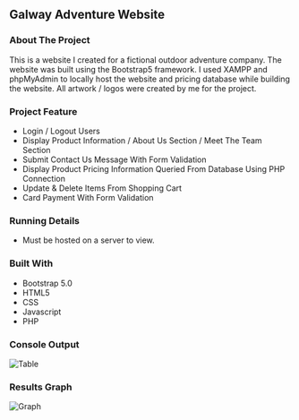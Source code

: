 ## Galway Adventure Website

### **About The Project**
This is a website I created for a fictional outdoor adventure company. The website was built using the Bootstrap5 framework. I used XAMPP and phpMyAdmin to locally host the website and pricing database while building the website. All artwork / logos were created by me for the project.

### **Project Feature**
- Login / Logout Users
- Display Product Information / About Us Section / Meet The Team Section
- Submit Contact Us Message With Form Validation
- Display Product Pricing Information Queried From Database Using PHP Connection
- Update & Delete Items From Shopping Cart
- Card Payment With Form Validation

### **Running Details**
- Must be hosted on a server to view. 

### **Built With**
- Bootstrap 5.0
- HTML5
- CSS
- Javascript
- PHP

### **Console Output**
![Table](/assets/images/ScreenshotofAllAlgorithmResults.png)

### **Results Graph**
![Graph](/assets/images/GraphComparingAllAlgorithms.png)
